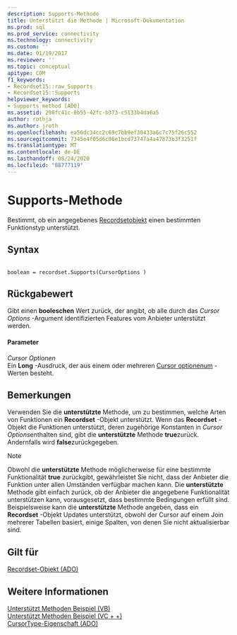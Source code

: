 ```yaml
---
description: Supports-Methode
title: Unterstützt die Methode | Microsoft-Dokumentation
ms.prod: sql
ms.prod_service: connectivity
ms.technology: connectivity
ms.custom: ''
ms.date: 01/19/2017
ms.reviewer: ''
ms.topic: conceptual
apitype: COM
f1_keywords:
- Recordset15::raw_Supports
- Recordset15::Supports
helpviewer_keywords:
- Supports method [ADO]
ms.assetid: 298fc41c-0b55-42fc-b373-c5133b4da6a5
author: rothja
ms.author: jroth
ms.openlocfilehash: ea56dc34cc2c69c7bb9ef30433a6c7c75f26c552
ms.sourcegitcommit: 7345e4f05d6c06e1bcd73747a4a47873b3f3251f
ms.translationtype: MT
ms.contentlocale: de-DE
ms.lasthandoff: 08/24/2020
ms.locfileid: "88777119"
---
```

# <a name="supports-method"></a>Supports-Methode
Bestimmt, ob ein angegebenes [Recordsetobjekt](./recordset-object-ado.md) einen bestimmten Funktionstyp unterstützt.  
  
## <a name="syntax"></a>Syntax  
  
```  
  
boolean = recordset.Supports(CursorOptions )  
```  
  
## <a name="return-value"></a>Rückgabewert  
 Gibt einen **booleschen** Wert zurück, der angibt, ob alle durch das *Cursor Options* -Argument identifizierten Features vom Anbieter unterstützt werden.  
  
#### <a name="parameters"></a>Parameter  
 *Cursor Optionen*  
 Ein **Long** -Ausdruck, der aus einem oder mehreren [Cursor optionenum](./cursoroptionenum.md) -Werten besteht.  
  
## <a name="remarks"></a>Bemerkungen  
 Verwenden Sie die **unterstützte** Methode, um zu bestimmen, welche Arten von Funktionen ein **Recordset** -Objekt unterstützt. Wenn das **Recordset** -Objekt die Funktionen unterstützt, deren zugehörige Konstanten in *Cursor Options*enthalten sind, gibt die **unterstützte** Methode **true**zurück. Andernfalls wird **false**zurückgegeben.  
  
> [!NOTE]
>  Obwohl die **unterstützte** Methode möglicherweise für eine bestimmte Funktionalität **true** zurückgibt, gewährleistet Sie nicht, dass der Anbieter die Funktion unter allen Umständen verfügbar machen kann. Die **unterstützte** Methode gibt einfach zurück, ob der Anbieter die angegebene Funktionalität unterstützen kann, vorausgesetzt, dass bestimmte Bedingungen erfüllt sind. Beispielsweise kann die **unterstützte** Methode angeben, dass ein **Recordset** -Objekt Updates unterstützt, obwohl der Cursor auf einem Join mehrerer Tabellen basiert, einige Spalten, von denen Sie nicht aktualisierbar sind.  
  
## <a name="applies-to"></a>Gilt für  
 [Recordset-Objekt (ADO)](./recordset-object-ado.md)  
  
## <a name="see-also"></a>Weitere Informationen  
 [Unterstützt Methoden Beispiel (VB)](./supports-method-example-vb.md)   
 [Unterstützt Methoden Beispiel (VC + +)](./supports-method-example-vc.md)   
 [CursorType-Eigenschaft (ADO)](./cursortype-property-ado.md)